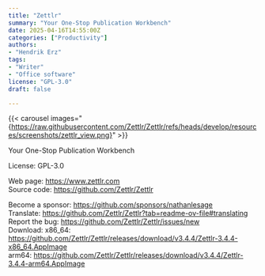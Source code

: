 ```yaml
---
title: "Zettlr"
summary: "Your One-Stop Publication Workbench"
date: 2025-04-16T14:55:00Z
categories: ["Productivity"]
authors:
- "Hendrik Erz"
tags: 
- "Writer"
- "Office software"
license: "GPL-3.0"
draft: false

---
```


{{< carousel images="{https://raw.githubusercontent.com/Zettlr/Zettlr/refs/heads/develop/resources/screenshots/zettlr_view.png}" >}}

Your One-Stop Publication Workbench

License: GPL-3.0

Web page: <https://www.zettlr.com>  
Source code: <https://github.com/Zettlr/Zettlr>

Become a sponsor: <https://github.com/sponsors/nathanlesage>  
Translate: <https://github.com/Zettlr/Zettlr?tab=readme-ov-file#translating>  
Report the bug: <https://github.com/Zettlr/Zettlr/issues/new>  
Download:   x86_64: <https://github.com/Zettlr/Zettlr/releases/download/v3.4.4/Zettlr-3.4.4-x86_64.AppImage>  
            arm64: <https://github.com/Zettlr/Zettlr/releases/download/v3.4.4/Zettlr-3.4.4-arm64.AppImage>
